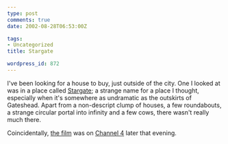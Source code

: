 ```yaml
---
type: post
comments: true
date: 2002-08-28T06:53:00Z

tags:
- Uncategorized
title: Stargate

wordpress_id: 872
---
```


I've been looking for a house to buy, just outside of the city. One I looked at was in a place called [Stargate](http://www.streetmap.co.uk/newmap.srf?x=416500&y=563500&z=3&sv=416500,563500&st=4&tl=Grid+Location+416500,563500&ar=N&mapp=newmap.srf&searchp=newsearch.srf); a strange name for a place I thought, especially when it's somewhere as undramatic as the outskirts of Gateshead. Apart from a non-descript clump of houses, a few roundabouts, a strange circular portal into infinity and a few cows, there wasn't really much there. 



	

Coincidentally, [the film](http://uk.imdb.com/Title?0111282) was on [Channel 4](http://www.channel4.com) later that evening.
